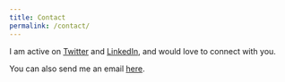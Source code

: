 ```yaml
---
title: Contact
permalink: /contact/
---
```

I am active on [Twitter](https://twitter.com/samip_timalsena) and [LinkedIn](https://www.linkedin.com/in/samip-timalsena-b9a21a1ab/), and would love to connect with you.

You can also send me an email [here](mailto:samip425@gmail.com).

